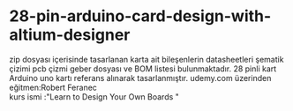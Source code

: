 # 28-pin-arduino-card-design-with-altium-designer
zip dosyası içerisinde tasarlanan karta ait bileşenlerin datasheetleri şematik çizimi pcb çizmi geber dosyası ve BOM listesi bulunmaktadır.
28 pinli kart Arduino uno kartı referans alınarak tasarlanmıştır.
udemy.com üzerinden eğitmen:Robert Feranec  
kurs ismi :"Learn to Design Your Own Boards "
